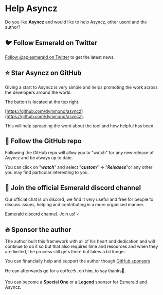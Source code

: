 # Help Asyncz

Do you like **Asyncz** and would like to help Asyncz, other userd and the author?

## 🐦 Follow Esmerald on Twitter

[Follow @apiesmerald on Twitter](https://twitter.com/apiesmerald) to get the latest news.

## ⭐ Star **Asyncz** on GitHub

Giving a start to Asyncz is very simple and helps promoting the work across the developers around the world.

The button is located at the top right.

[https://github.com/dymmond/asyncz](https://github.com/dymmond/asyncz).

This will help spreading the word about the tool and how helpful has been.

## 👀 Follow the GitHub repo

Following the GitHub repo will allow you to "watch" for any new release of Asyncz and be always up to date.

You can click on "***watch***" and select "***custom***" -> "***Releases***"or any other you may find particular
interesting to you.

## 💬 Join the official Esmerald discord channel

Our official chat is on discord, we find it very useful and free for people to discuss issues, helping and contributing
in a more organised manner.

<a href="https://discord.gg/eMrM9sWWvu" target="_blank">Esmerald discord channel</a>. Join us! 🗸

## 🔥 Sponsor the author

The author built this framework with all of his heart and dedication and will continue to do it so but that also
requires time and resources and when they are limited, the process still gets there but takes a bit longer.

You can financially help and support the author though [GitHub sponsors](https://github.com/sponsors/tarsil)

He can afterwards go for a coffee☕, on him, to say thanks🙏.

You can become a [**Special One**](https://github.com/sponsors/tarsil/sponsorships?sponsor=tarsil&tier_id=230059&preview=false)
or a [**Legend**](https://github.com/sponsors/tarsil/sponsorships?sponsor=tarsil&tier_id=230042&preview=false)
sponsor for Esmerald and Asyncz.
